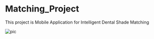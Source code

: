 # Matching_Project

This project is Mobile Application for Intelligent Dental Shade Matching


![pic](.PNG)


